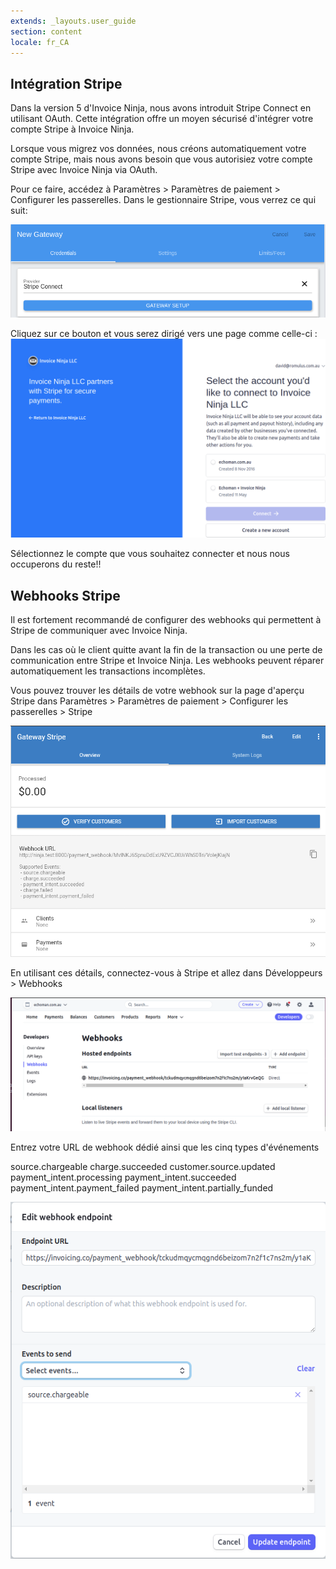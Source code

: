 ```yaml
---
extends: _layouts.user_guide
section: content
locale: fr_CA
---
```


## Intégration Stripe

Dans la version 5 d'Invoice Ninja, nous avons introduit Stripe Connect en utilisant OAuth. Cette intégration offre un moyen sécurisé d'intégrer votre compte Stripe à Invoice Ninja.

Lorsque vous migrez vos données, nous créons automatiquement votre compte Stripe, mais nous avons besoin que vous autorisiez votre compte Stripe avec Invoice Ninja via OAuth.

Pour ce faire, accédez à Paramètres > Paramètres de paiement > Configurer les passerelles. Dans le gestionnaire Stripe, vous verrez ce qui suit:

![texte alternatif](/assets/images/stripe/stripe1.png "Connecter Stripe")

Cliquez sur ce bouton et vous serez dirigé vers une page comme celle-ci :
![texte alternatif](/assets/images/stripe/stripe2.png "OAuth Stripe")

Sélectionnez le compte que vous souhaitez connecter et nous nous occuperons du reste!!

## Webhooks Stripe

Il est fortement recommandé de configurer des webhooks qui permettent à Stripe de communiquer avec Invoice Ninja.

Dans les cas où le client quitte avant la fin de la transaction ou une perte de communication entre Stripe et Invoice Ninja. Les webhooks peuvent réparer automatiquement les transactions incomplètes.

Vous pouvez trouver les détails de votre webhook sur la page d'aperçu Stripe dans Paramètres > Paramètres de paiement > Configurer les passerelles > Stripe

![texte alternatif](/assets/images/stripe/stripe_webhook_overview_1.png "Paramètres Webhook Invoice Ninja")

En utilisant ces détails, connectez-vous à Stripe et allez dans Développeurs > Webhooks

![texte alternatif](/assets/images/stripe/stripe_webhook_overview_2.png "Édition de Webhook dans Stripe")

Entrez votre URL de webhook dédié ainsi que les cinq types d'événements

<x-info>
source.chargeable  
charge.succeeded  
customer.source.updated  
payment_intent.processing  
payment_intent.succeeded  
payment_intent.payment_failed  
payment_intent.partially_funded
</x-info>

![texte alternatif](/assets/images/stripe/stripe_webhook_overview_3.png "Ajouter des événements")